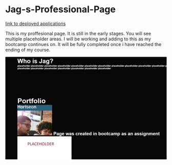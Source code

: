 # Jag-s-Professional-Page

[link to deployed applications](https://jaghemlani.github.io/Jag-s-Professional-Page/)

This is my proffesional page. It is still in the early stages. You will see multiple placeholder areas. I will be working and adding to this as my bootcamp continues on. It will be fully completed once i have reached the ending of my course. 


![screenshot of application](readme%20preview.jpg)




